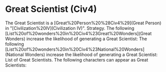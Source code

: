 # Great Scientist (Civ4)

The Great Scientist is a [Great%20Person%20%28Civ4%29](Great Person) in "[Civilization%20IV](Civilization IV)".
Strategy.
The following [List%20of%20wonders%20in%20Civ4%23Great%20Wonders](Great Wonders) increase the likelihood of generating a Great Scientist:
The following [List%20of%20wonders%20in%20Civ4%23National%20Wonders](National Wonders) increase the likelihood of generating a Great Scientist:
List of Great Scientists.
The following characters can appear as Great Scientists: